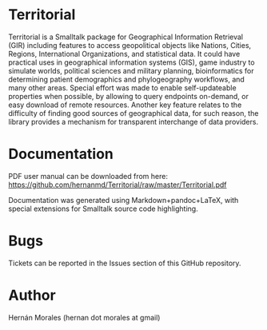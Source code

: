 # Territorial

Territorial is a Smalltalk package for Geographical Information Retrieval (GIR) including features to access geopolitical objects like Nations, Cities, Regions, International Organizations, and statistical data. It could have practical uses in geographical information systems (GIS), game industry to simulate worlds, political sciences and military planning, bioinformatics for determining patient demographics and phylogeography workflows, and many other areas. Special effort was made to enable self-updateable properties when possible, by allowing to query endpoints on-demand, or easy download of remote resources. Another key feature relates to the difficulty of finding good sources of geographical data, for such reason, the library provides a mechanism for transparent interchange of data providers.

# Documentation

PDF user manual can be downloaded from here: https://github.com/hernanmd/Territorial/raw/master/Territorial.pdf

Documentation was generated using Markdown+pandoc+LaTeX, with special extensions for Smalltalk source code highlighting.

# Bugs

Tickets can be reported in the Issues section of this GitHub repository.

# Author

Hernán Morales (hernan dot morales at gmail)
